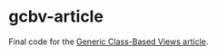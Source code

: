 gcbv-article
============

Final code for the [Generic Class-Based Views article](https://danielfinch.co.uk/words/2014/02/05/getting-started-generic-class-based-views-django/).
